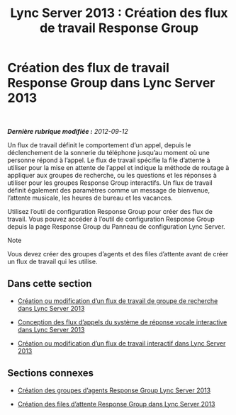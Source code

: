 ﻿---
title: 'Lync Server 2013 : Création des flux de travail Response Group'
TOCTitle: Création des flux de travail Response Group
ms:assetid: 41272258-728d-42bd-b4d4-2a499734c720
ms:mtpsurl: https://technet.microsoft.com/fr-fr/library/Gg425918(v=OCS.15)
ms:contentKeyID: 49297011
ms.date: 05/20/2016
mtps_version: v=OCS.15
ms.translationtype: HT
---

# Création des flux de travail Response Group dans Lync Server 2013

 

_**Dernière rubrique modifiée :** 2012-09-12_

Un flux de travail définit le comportement d’un appel, depuis le déclenchement de la sonnerie du téléphone jusqu’au moment où une personne répond à l’appel. Le flux de travail spécifie la file d’attente à utiliser pour la mise en attente de l’appel et indique la méthode de routage à appliquer aux groupes de recherche, ou les questions et les réponses à utiliser pour les groupes Response Group interactifs. Un flux de travail définit également des paramètres comme un message de bienvenue, l’attente musicale, les heures de bureau et les vacances.

Utilisez l’outil de configuration Response Group pour créer des flux de travail. Vous pouvez accéder à l’outil de configuration Response Group depuis la page Response Group du Panneau de configuration Lync Server.

> [!note]  
> Vous devez créer des groupes d’agents et des files d’attente avant de créer un flux de travail qui les utilise.

## Dans cette section

  - [Création ou modification d’un flux de travail de groupe de recherche dans Lync Server 2013](lync-server-2013-create-or-modify-a-hunt-group-workflow.md)

  - [Conception des flux d’appels du système de réponse vocale interactive dans Lync Server 2013](lync-server-2013-design-interactive-voice-response-call-flows.md)

  - [Création ou modification d’un flux de travail interactif dans Lync Server 2013](lync-server-2013-create-or-modify-an-interactive-workflow.md)

## Sections connexes

  - [Création des groupes d’agents Response Group Lync Server 2013](lync-server-2013-create-response-group-agent-groups.md)

  - [Création des files d’attente Response Group dans Lync Server 2013](lync-server-2013-create-response-group-queues.md)

